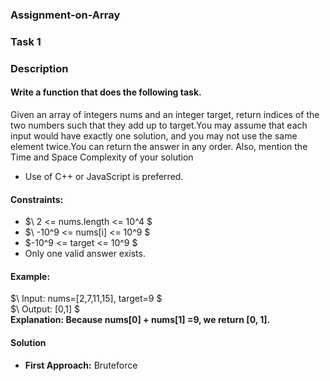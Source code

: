 ### Assignment-on-Array
### Task 1
### Description
#### Write a function that does the following task.  
Given an array of integers nums and an integer target, return indices of the two numbers such that they add up to target.You may assume that each input would have exactly one solution, and you may not use the same element twice.You can return the answer in any order.
Also, mention the Time and Space Complexity of your solution
+ Use of C++ or JavaScript is preferred.
#### Constraints:
+ $\ 2 <= nums.length <= 10^4 $  
+ $\ -10^9 <= nums[i] <= 10^9 $  
+ $\-10^9 <= target <= 10^9 $  
+ Only one valid answer exists.

#### Example:
$\ Input: nums=[2,7,11,15], target=9 $  
$\ Output: [0,1] $  
**Explanation: Because  nums[0] + nums[1] =9, we return [0, 1].**

#### Solution  
+ **First Approach:** Bruteforce




